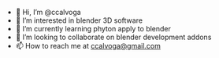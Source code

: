 - 👋 Hi, I’m @ccalvoga
- 👀 I’m interested in blender 3D software
- 🌱 I’m currently learning phyton apply to blender
- 💞️ I’m looking to collaborate on blender development addons
- 📫 How to reach me at ccalvoga@gmail.com

<!---
ccalvoga
--->
